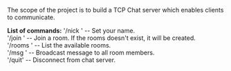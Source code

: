 The scope of the project is to build a TCP Chat server which enables clients to communicate.

**List of commands:**
'/nick <name>' -- Set your name. <br>
'/join <name>' -- Join a room. If the rooms doesn't exist, it will be created. <br>
'/rooms <name>' -- List the available rooms. <br>
'/msg <message>' -- Broadcast message to all room members. <br>
'/quit' -- Disconnect from chat server. <br>
